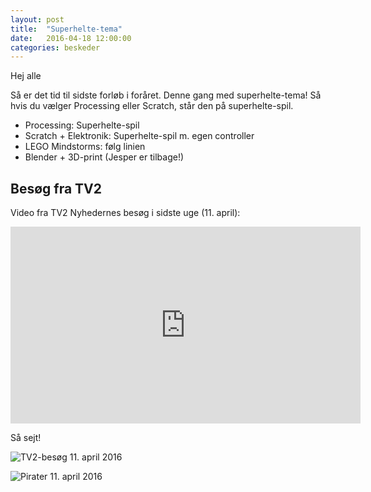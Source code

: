 ```yaml
---
layout: post
title:  "Superhelte-tema"
date:   2016-04-18 12:00:00
categories: beskeder
---
```


Hej alle

Så er det tid til sidste forløb i foråret. Denne gang med
superhelte-tema! Så hvis du vælger Processing eller Scratch, står den
på superhelte-spil.

 * Processing: Superhelte-spil
 * Scratch + Elektronik: Superhelte-spil m. egen controller
 * LEGO Mindstorms: følg linien
 * Blender + 3D-print (Jesper er tilbage!)

Besøg fra TV2
--------------
Video fra TV2 Nyhedernes besøg i sidste uge (11. april):
<iframe width="560" height="315"
src="https://www.youtube.com/embed/X2hSeKwlU9Q" frameborder="0"
allowfullscreen></iframe>

Så sejt!

![TV2-besøg 11. april 2016](/images/20160411-tv2besoeg.jpg)

![Pirater 11. april 2016](/images/IMG_0398.jpg)


